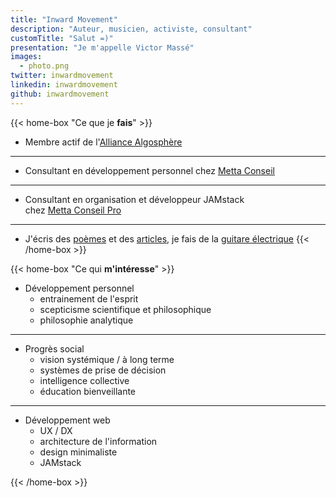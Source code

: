 ```yaml
---
title: "Inward Movement"
description: "Auteur, musicien, activiste, consultant"
customTitle: "Salut =)"
presentation: "Je m'appelle Victor Massé"
images:
  - photo.png
twitter: inwardmovement
linkedin: inwardmovement
github: inwardmovement
---
```


{{< home-box "Ce que je **fais**" >}}
- Membre actif de l'[Alliance Algosphère](https://algosphere.org/fr)

---

- Consultant en développement personnel chez [Metta Conseil](https://mettaconseil.fr)

---

- Consultant en organisation et développeur <a class="abbr" data-toggle="popover" data-trigger="hover" data-placement="top" data-content="C'est une nouvelle façon de créer des sites Web et applications offrant de meilleures performances, une sécurité accrue, une évolutivité à cout réduit et une meilleure expérience de développement." tabindex="0">JAMstack</a> chez [Metta Conseil Pro](https://pro.mettaconseil.fr)

---

- J'écris des [poèmes](poemes) et des [articles](articles), je fais de la [guitare électrique](https://www.youtube.com/user/arkay38/videos)
{{< /home-box >}}

{{< home-box "Ce qui **m'intéresse**" >}}

- Développement personnel
  - entrainement de l'esprit
  - scepticisme scientifique et philosophique
  - philosophie analytique

---

- Progrès social
  - vision systémique / à long terme
  - systèmes de prise de décision
  - intelligence collective
  - éducation bienveillante

---

- Développement web
  - UX / DX
  - architecture de l'information
  - design minimaliste
  - JAMstack

{{< /home-box >}}
